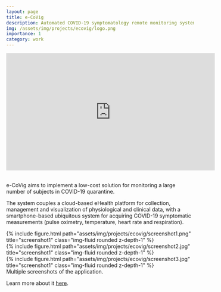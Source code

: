 ```yaml
---
layout: page
title: e-CoVig
description: Automated COVID-19 symptomatology remote monitoring system.
img: /assets/img/projects/ecovig/logo.png
importance: 1
category: work
---
```


<center>
<iframe width="560" height="315" src="https://www.youtube.com/embed/uLwgcTG9hjE" title="YouTube video player" frameborder="0" allow="accelerometer; autoplay; clipboard-write; encrypted-media; gyroscope; picture-in-picture" allowfullscreen></iframe>
</center>

<br>

e-CoVig aims to implement a low-cost solution for monitoring a large number of subjects in COVID-19 quarantine.

The system couples a cloud-based eHealth platform for collection, management and visualization of physiological and clinical data, with a smartphone-based ubiquitous system for acquiring COVID-19 symptomatic measurements (pulse oximetry, temperature, heart rate and respiration).

<div class="row">
    <div class="col-sm mt-3 mt-md-0">
        {% include figure.html path="assets/img/projects/ecovig/screenshot1.png" title="screenshot1" class="img-fluid rounded z-depth-1" %}
    </div>
    <div class="col-sm mt-3 mt-md-0">
        {% include figure.html path="assets/img/projects/ecovig/screenshot2.jpg" title="screenshot1" class="img-fluid rounded z-depth-1" %}
    </div>
    <div class="col-sm mt-3 mt-md-0">
        {% include figure.html path="assets/img/projects/ecovig/screenshot3.jpg" title="screenshot1" class="img-fluid rounded z-depth-1" %}
    </div>
</div>
<div class="caption">
    Multiple screenshots of the application.
</div>

Learn more about it [here](https://brainanswer.pt/#projects/ecovig).
